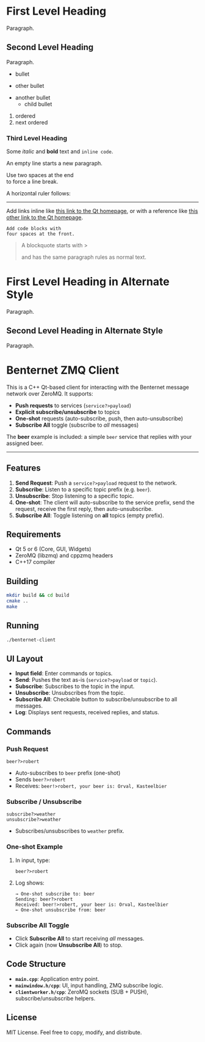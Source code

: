 # First Level Heading

Paragraph.

## Second Level Heading

Paragraph.

- bullet
+ other bullet
* another bullet
    * child bullet

1. ordered
2. next ordered

### Third Level Heading

Some *italic* and **bold** text and `inline code`.

An empty line starts a new paragraph.

Use two spaces at the end  
to force a line break.

A horizontal ruler follows:

---

Add links inline like [this link to the Qt homepage](https://www.qt.io),
or with a reference like [this other link to the Qt homepage][1].

    Add code blocks with
    four spaces at the front.

> A blockquote
> starts with >
>
> and has the same paragraph rules as normal text.

First Level Heading in Alternate Style
======================================

Paragraph.

Second Level Heading in Alternate Style
---------------------------------------

Paragraph.

[1]: https://www.qt.io
# Benternet ZMQ Client

This is a C++ Qt-based client for interacting with the Benternet message network over ZeroMQ. It supports:

* **Push requests** to services (`service?>payload`)
* **Explicit subscribe/unsubscribe** to topics
* **One-shot** requests (auto-subscribe, push, then auto-unsubscribe)
* **Subscribe All** toggle (subscribe to *all* messages)

The **beer** example is included: a simple `beer` service that replies with your assigned beer.

---

## Features

1. **Send Request**: Push a `service?>payload` request to the network.
2. **Subscribe**: Listen to a specific topic prefix (e.g. `beer`).
3. **Unsubscribe**: Stop listening to a specific topic.
4. **One-shot**: The client will auto-subscribe to the service prefix, send the request, receive the first reply, then auto-unsubscribe.
5. **Subscribe All**: Toggle listening on **all** topics (empty prefix).

## Requirements

* Qt 5 or 6 (Core, GUI, Widgets)
* ZeroMQ (libzmq) and cppzmq headers
* C++17 compiler

## Building

```bash
mkdir build && cd build
cmake ..
make
```

## Running

```bash
./benternet-client
```

## UI Layout

* **Input field**: Enter commands or topics.
* **Send**: Pushes the text as-is (`service?>payload` or `topic`).
* **Subscribe**: Subscribes to the topic in the input.
* **Unsubscribe**: Unsubscribes from the topic.
* **Subscribe All**: Checkable button to subscribe/unsubscribe to all messages.
* **Log**: Displays sent requests, received replies, and status.

## Commands

### Push Request

```text
beer?>robert
```

* Auto-subscribes to `beer` prefix (one-shot)
* Sends `beer?>robert`
* Receives: `beer!>robert, your beer is: Orval, Kasteelbier`

### Subscribe / Unsubscribe

```text
subscribe?>weather
unsubscribe?>weather
```

* Subscribes/unsubscribes to `weather` prefix.

### One-shot Example

1. In input, type:

   ```text
   beer?>robert
   ```
2. Log shows:

   ```text
   → One-shot subscribe to: beer
   Sending: beer?>robert
   Received: beer!>robert, your beer is: Orval, Kasteelbier
   ← One-shot unsubscribe from: beer
   ```

### Subscribe All Toggle

* Click **Subscribe All** to start receiving *all* messages.
* Click again (now **Unsubscribe All**) to stop.

## Code Structure

* **`main.cpp`**: Application entry point.
* **`mainwindow.h/cpp`**: UI, input handling, ZMQ subscribe logic.
* **`clientworker.h/cpp`**: ZeroMQ sockets (SUB + PUSH), subscribe/unsubscribe helpers.

## License

MIT License. Feel free to copy, modify, and distribute.
